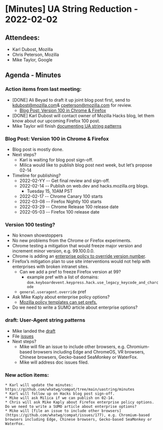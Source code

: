 # [Minutes] UA String Reduction - 2022-02-02

## Attendees:

* Karl Dubost, Mozilla
* Chris Peterson, Mozilla
* Mike Taylor, Google

## Agenda - Minutes


### Action items from last meeting:

* [DONE] Ali Beyad to draft it up joint blog post first, send to kdubost@mozilla.com& cpeterson@mozilla.com for review.
    * [Blog Post: Version 100 in Chrome & Firefox](https://docs.google.com/document/d/1A9rvksOY9p9J-GYNcte56RHuQdjYsTvMiSlSnFg0d68/edit)
* [DONE] Karl Dubost will contact owner of Mozilla Hacks blog, let them know about our upcoming Firefox 100 post.
* Mike Taylor will finish [documenting UA string patterns](https://docs.google.com/document/d/1LFFl_N473aAibZzosvvKmX2OGwaZgW5dmRTE2j9nUgw/edit)

### Blog Post: Version 100 in Chrome & Firefox

* Blog post is mostly done.
* Next steps?
    * Karl is waiting for blog post sign-off.
    * Milica would like to publish blog post next week, but let’s propose 02-14
* Timeline for publishing?
    * 2022-02-YY -- Get final review and sign-off.
    * 2022-02-14 -- Publish on web.dev and hacks.mozilla.org blogs.
        * Tuesday 15, 10AM PST
    * 2022-02-17 -- Chrome Canary 100 starts
    * 2022-03-08 -- Firefox Nightly 100 starts
    * 2022-03-29 -- Chrome Release 100 release date
    * 2022-05-03 -- Firefox 100 release date


### Version 100 testing?

* No known showstoppers
* No new problems from the Chrome or Firefox experiments.
* Chrome testing a mitigation that would freeze major version and increment minor version, e.g. 99.100.0.0.
* Chrome is adding an [enterprise policy to override version number](https://bugs.chromium.org/p/chromium/issues/detail?id=1287531).
* Firefox’s mitigation plan to use site interventions would not help with enterprises with broken intranet sites.
    * Can we add a pref to freeze Firefox version at 99?
        * example pref with a list of domains: `dom.keyboardevent.keypress.hack.use_legacy_keycode_and_charcode`
    * `general.useragent.override` pref
* Ask Mike Kaply about enterprise policy options?
    * [Mozilla policy templates can set prefs.](https://github.com/mozilla/policy-templates/blob/master/README.md#preferences)
* Do we need to write a SUMO article about enterprise options?

### draft: User-Agent string patterns

* Mike landed the [draft](https://compat.spec.whatwg.org/#ua-string-section)
* File [issues](https://github.com/whatwg/compat/issues)
* Next steps?
    * Mike will file an issue to include other browsers, e.g. Chromium-based browsers including Edge and ChromeOS, VR browsers, Chinese browsers, Gecko-based SeaMonkey or WaterFox.
    * Mike will address doc issues filed.

### New action items:

    * Karl will update the minutes: https://github.com/whatwg/compat/tree/main/uastring/minutes
    * Karl will follow up on Hacks blog post sign-off.
    * Mike will ask Milica if we can publish on 02-14.
    * Chris will ask Mike Kaply about Firefox enterprise policy options. Do we need to write a SUMO article about enterprise options?
    * Mike will [file an issue to include other browsers](https://github.com/whatwg/compat/issues/177), e.g. Chromium-based browsers including Edge, Chinese browsers, Gecko-based SeaMonkey or WaterFox.

